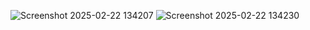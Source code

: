 
![Screenshot 2025-02-22 134207](https://github.com/user-attachments/assets/755743ad-ecfb-4d8c-8691-802785d4e88d)
![Screenshot 2025-02-22 134230](https://github.com/user-attachments/assets/194563bd-810b-4808-920f-83877d63958f)
